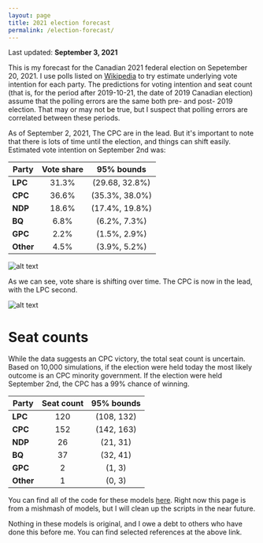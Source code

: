 ```yaml
---
layout: page
title: 2021 election forecast
permalink: /election-forecast/
---
```


Last updated: __September 3, 2021__

This is my forecast for the Canadian 2021 federal election on Sepetember 20, 2021. I use polls listed on [Wikipedia](https://en.wikipedia.org/wiki/Opinion_polling_for_the_2021_Canadian_federal_election) to try estimate underlying vote intention for each party. The predictions for voting intention and seat count (that is, for the period after 2019-10-21, the date of 2019 Canadian election) assume that the polling errors are the same both pre- and post- 2019 election. That may or may not be true, but I suspect that polling errors are correlated between these periods.

As of September 2, 2021, The CPC are in the lead. But it's important to note that there is lots of time until the election, and things can shift easily. Estimated vote intention on September 2nd was:

|**Party**    | **Vote share**  | **95% bounds**     |
|-------------|:---------------:|:------------------:|
|**LPC**      | 31.3%           | (29.68, 32.8%)     |
|**CPC**      | 36.6%           | (35.3%, 38.0%)     |
|**NDP**      | 18.6%           | (17.4%, 19.8%)     |
|**BQ**       | 6.8%            | (6.2%, 7.3%)       |
|**GPC**      | 2.2%            | (1.5%, 2.9%)       |
|**Other**    | 4.5%            | (3.9%, 5.2%)       |

![alt text](https://github.com/sjwild/Canandian_Election_2021/raw/main/can_vote_intention_on_election_date.png "Density plot of estimated vote share per party.")

As we can see, vote share is shifting over time. The CPC is now in the lead, with the LPC second.

![alt text](https://github.com/sjwild/Canandian_Election_2021/raw/main/can_vote_intention_2019_2021.png "Vote share of Canadian parties from 2019 to 2021.")

# Seat counts

While the data suggests an CPC victory, the total seat count is uncertain. Based on 10,000 simulations, if the election were held today the most likely outcome is an CPC minority government. If the election were held September 2nd, the CPC has a 99% chance of winning.

|**Party**    | **Seat count**  | **95% bounds**     |
|-------------|:---------------:|:------------------:|
|**LPC**      | 120             | (108, 132)         |
|**CPC**      | 152             | (142, 163)         |
|**NDP**      | 26              | (21, 31)           |
|**BQ**       | 37              | (32, 41)           |
|**GPC**      | 2               | (1, 3)             |
|**Other**    | 1               | (0, 3)             |

You can find all of the code for these models [here](https://github.com/sjwild/Canandian_Election_2021/raw/main/can_vote_intention_on_election_date.png). Right now this page is from a mishmash of models, but I will clean up the scripts in the near future. 

Nothing in these models is original, and I owe a debt to others who have done this before me. You can find selected references at the above link.

